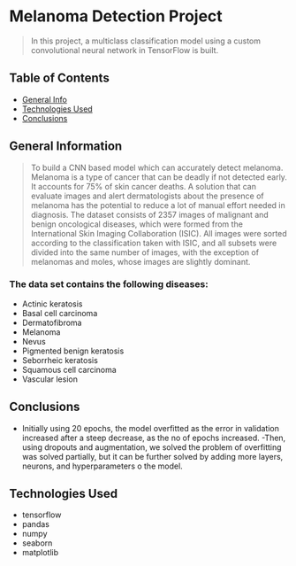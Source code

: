 # Melanoma Detection Project
> In this project, a multiclass classification model using a custom convolutional neural network in TensorFlow is built.


## Table of Contents
* [General Info](#general-information)
* [Technologies Used](#technologies-used)
* [Conclusions](#conclusions)

## General Information
>To build a CNN based model which can accurately detect melanoma. Melanoma is a type of cancer that can be deadly if not detected early. It accounts for 75% of skin cancer deaths.
>A solution that can evaluate images and alert dermatologists about the presence of melanoma has the potential to reduce a lot of manual effort needed in diagnosis.
>The dataset consists of 2357 images of malignant and benign oncological diseases, which were formed from the International Skin Imaging Collaboration (ISIC). All images were sorted according to the classification taken with ISIC, and all subsets were divided into the same number of images, with the exception of melanomas and moles, whose images are slightly dominant.

### The data set contains the following diseases:

- Actinic keratosis
- Basal cell carcinoma
- Dermatofibroma
- Melanoma
- Nevus
- Pigmented benign keratosis
- Seborrheic keratosis
- Squamous cell carcinoma
- Vascular lesion

## Conclusions
- Initially using 20 epochs, the model overfitted as the error in validation increased after a steep decrease, as the no of epochs increased.
-Then, using dropouts and augmentation, we solved the problem of overfitting was solved partially, but it can be further solved by adding more layers, neurons, and hyperparameters o the model.

## Technologies Used
- tensorflow
- pandas
- numpy
- seaborn
- matplotlib
